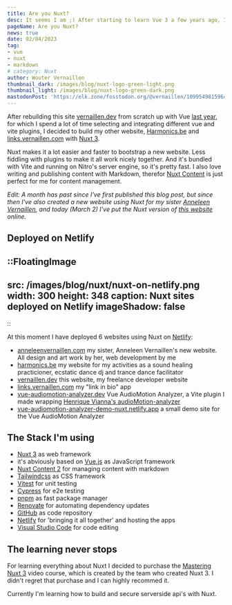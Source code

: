 ```yaml
---
title: Are you Nuxt?
desc: It seems I am ;) After starting to learn Vue 3 a few years ago, I decided to continue the learning path to Nuxt 3
pageName: Are you Nuxt?
news: true
date: 02/04/2023
tag:
- vue
- nuxt
- markdown
# category: Nuxt
author: Wouter Vernaillen
thumbnail_dark: /images/blog/nuxt-logo-green-light.png
thumbnail_light: /images/blog/nuxt-logo-green-dark.png
mastodonPost: 'https://elk.zone/fosstodon.org/@vernaillen/109954981596443382'
---
```


After rebuilding this site [vernaillen.dev](https://vernaillen.dev) from scratch up with Vue [last year](/blog/hello-world-vernaillen-dev), for which I spend a lot of time selecting and integrating different vue and vite plugins, I decided to build my other website, [Harmonics.be](https://harmonics.be) and [links.vernaillen.com](https://links.vernaillen.com) with [Nuxt 3](https://nuxt.com/).

Nuxt makes it a lot easier and faster to bootstrap a new website. Less fiddling with plugins to make it all work nicely together. 
And it's bundled with Vite and running on Nitro's server engine, so it's pretty fast.
I also love writing and publishing content with Markdown, therefor [Nuxt Content](https://content.nuxtjs.org/) is just perfect for me for content management.

*Edit: A month has past since I've first published this blog post, but since then I've also created a new website using Nuxt for my sister [Anneleen Vernaillen](https://www.anneleenvernaillen.com/), and today (March 2) I've put the Nuxt version of [this website](https://vernaillen.dev) online.*

## Deployed on Netlify

::FloatingImage
---
src: /images/blog/nuxt/nuxt-on-netlify.png
width: 300
height: 348
caption: Nuxt sites deployed on Netlify
imageShadow: false
---
::

At this moment I have deployed 6 websites using Nuxt on [Netlify](https://www.netlify.com/):

* [anneleenvernaillen.com](https://anneleenvernaillen.com)
my sister, Anneleen Vernaillen's new website. All design and art work by her, web development by me
* [harmonics.be](https://harmonics.be)
my website for my activities as a sound healing practicioner, ecstatic dance dj and trance dance facilitator
* [vernaillen.dev](https://harmonics.be)
this website, my freelance developer website
* [links.vernaillen.com](https://links.vernaillen.com)
my "link in bio" app
* [vue-audiomotion-analyzer.dev](https://vue-audiomotion-analyzer.dev/)
Vue AudioMotion Analyzer, a Vite plugin I made wrapping [Henrique Vianna's audioMotion-analyzer](https://audiomotion.dev/#/)
* [vue-audiomotion-analyzer-demo-nuxt.netlify.app](https://vue-audiomotion-analyzer-demo-nuxt.netlify.app/)
a small demo site for the Vue AudioMotion Analyzer

## The Stack I'm using

* [Nuxt 3](https://nuxt.com/) as web framework
* it's abviously based on [Vue.js](https://vuejs.org/) as JavaScript framework
* [Nuxt Content 2](https://content.nuxtjs.org/) for managing content with markdown
* [Tailwindcss](https://tailwindcss.com/) as CSS framework
* [Vitest](https://vitest.dev/) for unit testing
* [Cypress](https://www.cypress.io/) for e2e testing
* [pnpm](https://pnpm.io/) as fast package manager
* [Renovate](https://www.mend.io/free-developer-tools/renovate/) for automating dependency updates
* [GitHub](https://github.com/vernaillen) as code repository
* [Netlify](https://netlify.com/) for 'bringing it all together' and hosting the apps
* [Visual Studio Code](https://code.visualstudio.com/) for code editing

## The learning never stops

For learning everything about Nuxt I decided to purchase the [Mastering Nuxt 3](https://masteringnuxt.com/) video course, which is created by the team who created Nuxt 3. I didn't regret that purchase and I can highly recommed it.

Currently I'm learning how to build and secure serverside api's with Nuxt.
